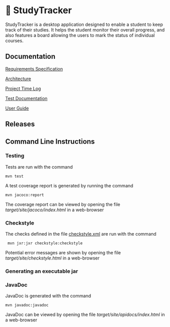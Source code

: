 # 🍊 StudyTracker

StudyTracker is a desktop application designed to enable a student to keep track of their studies. It helps the student monitor their overall progress, and also features a board allowing the users to mark the status of individual courses.

## Documentation

[Requirements Specification](https://github.com/Nurou/ot-harjoitustyo/blob/master/studyTracker/documentation/requirements-specification.md)

[Architecture](https://github.com/Nurou/ot-harjoitustyo/blob/master/studyTracker/documentation/architecture.md)

[Project Time Log](https://github.com/Nurou/ot-harjoitustyo/blob/master/studyTracker/documentation/project-log.md)

[Test Documentation](https://github.com/Nurou/ot-harjoitustyo/blob/master/studyTracker/documentation/test-documentation.md)

[User Guide](https://github.com/Nurou/ot-harjoitustyo/blob/master/studyTracker/documentation/user-guide.md)

## Releases

## Command Line Instructions

### Testing

Tests are run with the command

```
mvn test
```

A test coverage report is generated by running the command

```
mvn jacoco:report
```

The coverage report can be viewed by opening the file _target/site/jacoco/index.html_ in a web-browser

### Checkstyle

The checks defined in the file [checkstyle.xml]() are run with the command

```
 mvn jxr:jxr checkstyle:checkstyle
```

Potential error messages are shown by opening the file _target/site/checkstyle.html_ in a web-browser

### Generating an executable jar



### JavaDoc

JavaDoc is generated with the command

```
mvn javadoc:javadoc
```

JavaDoc can be viewed by opening the file _target/site/apidocs/index.html_ in a web-browser
